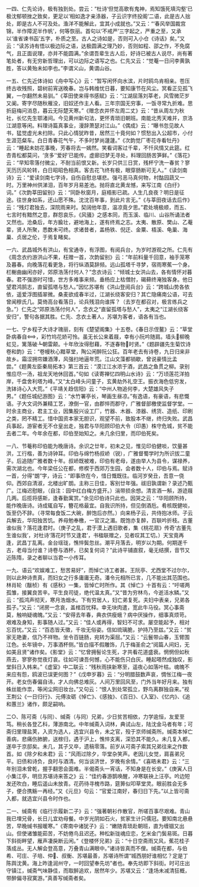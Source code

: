 <!-- { "loadSidebar": true } -->
一四、仁先论诗，极有独到处。尝云：“杜诗‘但觉高歌有鬼神，焉知饿死填沟壑’已极沈郁顿挫之致矣，更足以‘相如逸才亲涤器，子云识字终投阁’二语，此是古人拙处，即是古人不可及处。渔洋不能解此，宜其小成就也。”又云：“‘春风举国裁宫锦，半作障泥半作帆’，何等恢丽。首句以‘不戒严’三字起之，严重之至，又承以‘谁省谏书函’五字，朴质之至。古人之诗如是，否则可入小仓《诗话》矣。”又云：“读苏诗有悟以极边际之语，达极圆满之理乃妙，否则如程、邵之作，不免腐气，且正面说理，亦并不能圆满。”余谓吾辈生古人后，好诗已被古人说尽，尚有著笔处者，有无穷新哲理出，可以边际之语写之也。仁先又云：“觉菴一日问李黄孰胜，答以黄殆未如李也。”李谓义山，黄谓山谷。

一五、仁先近体诗如《舟中写心》云：“暂写闲怀向水滨，片时鸥鸟肯相亲。苍压终古收残照，碧树前宵送晚春。岂与韩维忧日暮，要知康节在风尘。冥看正见孤飞翼，一尔翻然未易驯。”《莘田使来得书感赋》云：“江湖屈落刘莘老，风雪微茫岁又阑。寄字尽随秋雁没，旧奴还作主人看。三年宗国无穷事，一饭寻常九折难。思折庭梅问消息，暮云无际楚天寒。”《赠念衣并怀左周二丈》云：“昔从周左为秋社，长忆先生鄂渚间。今见黄州新句法，更怀青琐旧朝班。南能北秀天难并，京洛江湖意等闲。料理诗篇真事业，漫辞萧瑟对江山。”《偶成》云：“曝书忽见故人书，猛觉虚光未扫除。只此心情犹昨昔，居然三十竟何如？惯愁出入公超市，小付生涯范粲车。白日青春花气午，不多时梦尚蘧蘧。”《次韵觉厂枣花寺看牡丹》云：“睡起未妨花事晚，芳春将去一嫣然。笑看词客过千辈，不忏风情又此筵。红杏青松都莫问，‘贪多’‘爱好’已能传。虚廊旧梦无寻处，料理回肠苦笋鲜。”《落花》云：“早知零落付微尘，不耐当前恨又新。长岁只供三日赏，残杯宁洗一春贫？寥天历历风轮转，白日昭昭色相真。客去花飞终有极，眼穿肠断可无人。”《读剑南诗》云：“爱读剑南七字诗，自伤自慰总堪悲。强弓恶马真何物，村酤园蔬又一时。万里神州供涕泪，百年岁月易差池。抛将直北黄龙憾，来写江南《白纡》词。”《次韵莘田留别》云：“同卧秋窗月，庭梧影已疏。人生几良夜？明日是征途。往世身如系，还山愿不殊。沈沈百年事，到此片言无。”《与莘田夜话去后作》云：“残灯君独去，深院雨来时。契阔他年意，温凉竟夕思。”君处境极顺，而五、七言时有黯然之意，群怨哀乐，《风骚》之感本同，而玉溪、临川、山谷所诵法者又然也。沧桑后，年方腧壮，避地海上，遂有终焉之志。太夷、散原、樊山、乙菴辈，贤人所聚，悉数未可终。求诸昔者，盖杨铁、倪迂、金粟、梧溪、龟巢、海巢、贞居之伦，于焉复睹矣。

一六、武昌城外有洪山，有宝通寺，有浮图，有阅兵台，为岁时游观之所。仁先有《周念衣约游洪山不果，枉赠一首，次韵留别》云：“年前料量千回意，袖手笼寒及暮春。向晚落花看更急，将行纵酒莫辞频。远山孤塔千寻梦，宿雨寒蕉一个身。栏榭曲幽闲亦好，郊原浩荡付何人？”念衣诗云：“倾城士女洪山去，各有情怀对暮春。君不强游时可惜，世方多难事来频。垂杨应上枯僧肘，碣藓终淹独客身。他日望君鸿鹄志，直留孤塔与愁人。”因忆苏堪有《洪山登阅兵台》云：“跨城山势各依依，遥爱浮图插翠微。桑麦欲成春半过，江湖长绕客安归？其亡隐痛南公语，可去曾闻穆氏几。莫倚高台看落日，论兵残泪向谁挥？（去岁在都召对，极言练兵之急。”）仁先之“郊原浩荡付何人”，念衣之“直留孤塔与愁人”，太夷之“江湖长绕客安归”，警句各据其胜。仁先、念衣土著人，苏堪为客者，语各有当也。

一七、宁乡程子大诗才瑰丽，刻有《楚望阁集》十五卷。《春日示侄鳌》云：“草堂卧病春自，彩竹坞花娇可怜。虽无长公来着屐，幸有小阮吟随肩。墙头柳晚虹见，篱落破┺朝雷颠。十年欣汝得慰藉，不逐春物时贤。”《题辟疆先生菊饮诗卷和韵》云：“卷幔秋心黯草堂，陶公闲醉阮公狂。百年老去有诗卷，九日归来非故乡。霜涩拥帘嫌酒薄，风强扫地逼年荒。江山文藻都销歇，曾说豪情比孟尝。”《题黄左臣秦局拓本》第三首云：“漠江江水浓于酒，武昌之鱼贯之柳。录别惟应尽一汤，祖龙天地休回首。”句如《读寄禅忆四明山水诗》云：“万顷莲花洋拍岸，千盘舍利塔为峰。”又“太白峰头问童子，玄黄劫外礼空王。振衣海色低穷发，洗钵诗心入大荒。”《平靖关趋信阳》云：“中州人物追何李，大楚雄风失子男。”《题任城纪游图》云：“水竹署亭长，琴画生昼凉。”有逸语，有豪语，有悲慨语。子大文词外兼精工艺，潦倒一官，由郡悴而郡守，广雅督部檄使监督学堂。一时余主商业，君主工业，因集股兴设工厂，竹器、木器、漆器、绣货、造纸、印刷之类，罔不精工。惜中国资本家无胆识，观望不前，致股本不继，终归失败。武昌兵事起，游宦者无不仓皇出走，独君与华阳顾印伯大令（印愚）株守危城，贫不能去者二年。今年余在都，印伯至始知之。未几余归里，而印伯死矣。

一八、节菴称印伯能为晚唐诗。余识之廿年，初未之见，惟见印伯健啖，饮量甚洪，工行楷，善为诗钟耳。印伯与绵竹杨叔峤（锐），广雅督蜀学时为所识拔二童子。后追随广雅者数十年。叔峤既被难，印伯有老母，遂由举人为县令，谋禄养，需次湖北也。今年梁任公在都，修楔于西郊万生园，会者数十人，印伯与焉。赋诗一首，分得“朗”字，诗云：“即事欣在今，惜日慨既往。临河岁癸丑，吾意一侥仰。西郊自清淑，北楼出旷朗。主称三日佳，客别廿年强。祓旧孰谓新？录述乃甄广。江梅迟慰眼，（自注：园中红白梅方盛开。）湍带损余想。清言酒一斛，游迹屐几两。后揽将感斯，逢春勤寓赏。”余见印伯诗只此也。因哭之云：“华阳顾所持，能作晚唐诗。诗成辄自写，簪花格最宜。自我识所持，但见倒酒卮。肴核既健啖，饭至仍不辞。（寻常每食饭二大碗，醉饱后亦然。）向来杨子云，共侍抱冰师。子云兵解去，华阳独苦饥。养母勉奉檄，一官汉之湄。既饱亦复醉，百联吟折枝。古董谁似我？落花逢君时。（庚子之乱，君于漠上遇旧歌者，集《桃花扇》传奇‘古董先生谁似我’，对杜诗‘落花时节又逢君’，书楹联赠之，见者叹其工切。）天宝竟再逢，武昌丁乱离。金台瑶珑，憔悴鬓忽丝。潮平月落去，明岁以为期。何期遂千古，老母当付谁？诗卷与酒杯，已矣复何词？”此诗平铺直叙，毫无结撰，音节又近陈隋，录之者聊以当君一小传耳。

一九、语云“欢娱难工，愁苦易好”，而悼亡诗工者甚。王阮亭、尤西堂不过尔尔，则以此种诗贵真，而妇女之行多庸庸无奇。潘令元相所已言，几不能出其范围也。林肖轮（黻桢）有《感秋》一集，皆悼亡时所作。其《悼亡》十首有云：“吁嗟两孤雏，接翼良苦辛。平生良司徒，绝代温太真。”又“昔为穷林鸟，今逝活水鳞。”又云：“孤鸿声彻天，寒月浩烟水。下有穷居人，妇亡弟复死。夫妇中表亲，兄弟各孤子。”又云：“闭房一念哀，盖棺百忧释。幸无块肉遣，宽此牛马役。冥心事斋莫，触响疑魂魄。”又云：“安得去年春，典衣供瘦蛾？病中厌操作，细事真烦苛。艰难及身知，影事随人过。”又云：“佳人或再得，智妇不可求。屡空能起予，相对忘百忧。”又云：“百态皆夭徵，千妆无俗姿。信如琉璃脆，护持乃至兹。”又云：“贫家无艳妻，信乃不祥物。坐令百链肠，宛转为渠屈。”又云：“云鬟带山春，玉臂围江色。长年镜中，万事酒杯侧。”皆白描不假雕饰，几于梅圣俞之“阅篇人间妇，无如美且贤”诸作矣。《影堂》云：“忆曾拥髻论生死，才共看花道盛衰。惘惘但如秋燕去，寥寥弥觉夜灯哀。往如可谏吾何憾，心不能伤只白灰。睡起嗒然成独叹，影堂斜日入帏来。”《虚室》中二联云：“残秋雨挟新寒至，遥夜心如落叶枯。魂魄不来应有怨，鸥波已误更何图？”《戊申岁暮》云：“分明腊鼓数声哀，惆怅江梅一夜开。老女伤春偏自讳，才人向佛总难灰。人间万里回风至，门外当年好月来。独有蛛丝能作祟，等闲尘网旧妆台。”又句云：“恨人到处常孤立，野鸟离群独自来。”视王荆公《一日归行》、元傅汝砺《悼亡》、《感独》、《百日》、《入室》、《忆内》、《追和蕙兰》诸作，颇足嗣响。

二○、陈可斋（与同）、缄斋（与同）兄弟，少日贫苦相依，力学逾恒，友爱至笃。稍长各登乙科，薄游南北。中年缄斋入词林，典试山左，陆沈金马者有年；可斋归里理盐荚，入资为选人，选宜兴县令，未之官，殁于京师缄斋所。缄斋本悼亡善病，悲痛伤肺腑，送榇归，遇于沪上，憔悴支离，深恐其不能久。未几复入都，遂卒于京邸矣。未几，其子又卒，遗稿零落。前岁从可斋子索其兄弟往来之作数首。如《除夕和未君》云：“风雨过除夕，华堂杂笑声。老因儿女觉，肩喜弟兄平。旧债和诗负，良时与酒清。何当谈济世，岁晚有余情。”《喜晤未君》云：“三年别泪未曾乾，握手翻思会面难。半偈斋头一宵话，不知身是在长安。”《庚寅人日小集江亭，明旦苏堪诗来答之》云：“佳约春游鹊唤醒，冲寒联袂上汪亭。吟边短发还吹白，睡后遥山未放青。花药待寻槐市路，筵箅似叩草堂灵。眼前胜会无多子，便合携觞一再经。”又《元旦》句云：“官爱江南好，春归日下先。”以上皆可斋入都，就选宜兴县令时作也。

二一、缄斋有《临行示履新二子》云：“强著朝衫作散官，所嗟百事尽艰难。青山我已埋兄骨，长日儿宜劝母餐。中岁光阴如石火，贫家生计只儒冠。要知南北悬悬苦，早晚缄书报暖寒。”《寄南中诸犹子》云：“嫩随青琐赴朝班，直为缠锢又出山。但使诸雏能茹苦，不妨倦鸟且迟还。种松新珑魂应恋，乞米金门鬓易斑。日暮下斜街畔望，雁声凄戾断云闲。”《登楼怀兄弟》云：“十日空斋雨又风，蕉花桂子落成丛。无人解会登高意，万叠青山满眼中。”诸诗皆真而不俚。缄斋在都，与伯希、可庄、子培、仲、叔衡、苏堪最善，苏堪诗所谓“城西朋好谁相忆？定是丁陈舆沈黄。海上昨逢润州守，一时回望奉先坊”者也。奉先坊即下斜街。时可庄出守镇江，缄斋气味静佳，而取醉追欢，居然年少。苏堪又云：“逢场未减清狂概，带醉偏寻寂寞游。”真善写缄斋者矣。

